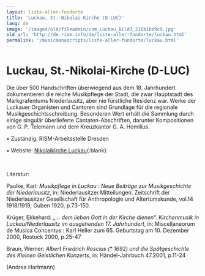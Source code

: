```yaml
---
layout: liste-aller-fundorte
title: 'Luckau, St.-Nikolai-Kirche (D-LUC)'
lang: de
image: '/images/old/fileadmin/csm_Luckau_Bild3_216b1be9c9.jpg'
old_url: 'http://de.rism.info/de/liste-aller-fundorte/luckau.html'
permalink: '/musicmanuscripts/liste-aller-fundorte/luckau.html'
---
```



# Luckau, St.-Nikolai-Kirche (D-LUC)

Die über 500 Handschriften überwiegend aus dem 18. Jahrhundert dokumentieren die reiche Musikpflege der Stadt, die zwar Hauptstadt des Markgrafentums Niederlausitz, aber nie fürstliche Residenz war. Werke der Luckauer Organisten und Cantoren sind Grundlage für die regionale Musikgeschichtsschreibung. Besonderen Wert erhält die Sammlung durch einige singulär überlieferte Cantaten-Abschriften, darunter Kompositionen von G. P. Telemann und dem Kreuzkantor G. A. Homilius.

• Zuständig: RISM-Arbeitsstelle Dresden

• Website: [Nikolaikirche Luckau](http://www.kirche-luckau.de/ "Öffnet externen Link in neuem Fenster"){:blank}

&nbsp;

Literatur:

Paulke, Karl: _Musikpflege in Luckau : Neue Beiträge zur Musikgeschichte der Niederlausitz_, in: Niederlausitzer Mitteilungen. Zeitschrift der Niederlausitzer Gesellschaft für Anthropologie und Altertumskunde, vol.14 1918/1919, Guben 1920, p.73-150.

Krüger, Ekkehard: _„… dem lieben Gott in der Kirche dienen“. Kirchenmusik in Luckau/Niederlausitz im ausgehenden 17. Jahrhundert_, in: Miscellaneorum de Musica Concentus : Karl Heller zum 65. Geburtstag am 10. Dezember 2000, Rostock 2000, p.25-47

Braun, Werner: _Albert Friedrich Roscius († 1692) und die Spätgeschichte des Kleinen Geistlichen Konzerts_, in: Händel-Jahrbuch 47.2001, p.11-24

(Andrea Hartmann)

